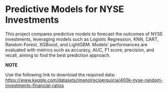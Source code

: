 # Predictive Models for NYSE Investments
This project compares predictive models to forecast the outcomes of NYSE investments, leveraging models such as Logistic Regression, KNN, CART, Random Forest, XGBoost, and LightGBM. Models' performances are evaluated with metrics such as accuracy, AUC, F1 score, precision, and recall, aiming to find the best prediction approach.

**NOTE**

Use the following link to download the required data:
https://www.kaggle.com/datasets/imanolrecioerquicia/400k-nyse-random-investments-financial-ratios
